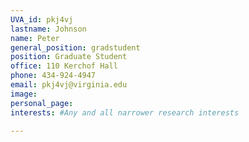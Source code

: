 ```yaml
---
UVA_id: pkj4vj
lastname: Johnson
name: Peter
general_position: gradstudent
position: Graduate Student
office: 110 Kerchof Hall
phone: 434-924-4947
email: pkj4vj@virginia.edu
image:
personal_page:
interests: #Any and all narrower research interests

---
```

